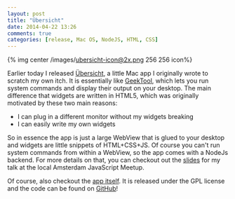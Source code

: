 ```yaml
---
layout: post
title: "Übersicht"
date: 2014-04-22 13:26
comments: true
categories: [release, Mac OS, NodeJS, HTML, CSS]
---
```


{% img center /images/ubersicht-icon@2x.png 256 256 icon%}

Earlier today I released [Übersicht](http://tracesof.net/uebersicht/), a little Mac app I originally wrote to scratch my own itch. It is essentially like [GeekTool](http://projects.tynsoe.org/en/geektool/), which lets you run system commands and display their output on your desktop. The main difference that widgets are written in HTML5, which was originally motivated by these two main reasons:

  * I can plug in a different monitor without my widgets breaking
  * I can easily write my own widgets

So in essence the app is just a large WebView that is glued to your desktop and widgets are little snippets of HTML+CSS+JS. Of course you can't run system commands from within a WebView, so the app comes with a NodeJs backend. For more details on that, you can checkout out the [slides](http://slides.com/felixhageloh/node-native) for my talk at the local Amsterdam JavaScript Meetup.

Of course, also checkout the [app itself](http://tracesof.net/uebersicht/). It is released under the GPL license and the code can be found on [GitHub](https://github.com/felixhageloh/uebersicht)!



